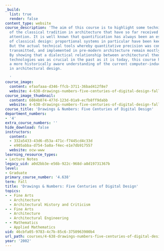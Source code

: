 ```yaml
---
_build:
  list: true
  render: false
content_type: website
course_description: 'The aim of this course is to highlight some technical aspects
  of the classical tradition in architecture that have so far received only sporadic
  attention. It is well known that quantification has always been an essential component
  of classical design: proportional systems in particular have been keenly investigated.
  But the actual technical tools whereby quantitative precision was conceived, represented,
  transmitted, and implemented in pre-modern architecture remain mostly unexplored.
  By showing that a dialectical relationship between architectural theory and data-processing
  technologies was as crucial in the past as it is today, this course hopes to promote
  a more historically aware understanding of the current computer-induced transformations
  in architectural design.

  '
course_image:
  content: efaafaaa-d346-ffcb-3711-36bad412f8e7
  website: 4-638-drawings-numbers-five-centuries-of-digital-design-fall-2002
course_image_thumbnail:
  content: 6084b074-477d-123d-01a9-ecfb8ff9dabb
  website: 4-638-drawings-numbers-five-centuries-of-digital-design-fall-2002
course_title: 'Drawings & Numbers: Five Centuries of Digital Design'
department_numbers:
- '4'
extra_course_numbers: ''
hide_download: false
instructors:
  content:
  - 332a5433-43d6-d53a-471c-f7445cd4c33d
  - e905abba-d754-5a8a-f4ec-e1e7db917557
  website: ocw-www
learning_resource_types:
- Lecture Notes
legacy_uid: a0d2bb3e-e56b-922c-968d-a8d19731367b
level:
- Graduate
primary_course_number: '4.638'
term: Fall
title: 'Drawings & Numbers: Five Centuries of Digital Design'
topics:
- - Fine Arts
  - Architecture
  - Architectural History and Criticism
- - Fine Arts
  - Architecture
  - Architectural Engineering
- - Mathematics
  - Applied Mathematics
uid: 46cbfa05-9783-4c7b-85c6-3750963900b4
url_path: courses/4-638-drawings-numbers-five-centuries-of-digital-design-fall-2002
year: '2002'
---
```

